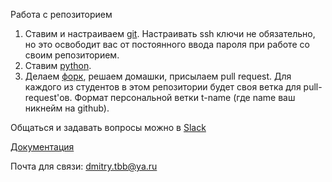 Работа с репозиторием

 1. Ставим и настраиваем [git](https://1cloud.ru/help/windows/sistemy-kontrolya-versij-git-v-windows). Настраивать ssh ключи не обязательно, но это освободит вас от постоянного ввода пароля при работе со своим репозиторием.
 2. Ставим [python](https://python-scripts.com/install-python).
 3. Делаем [форк](https://rustycrate.ru/%D1%80%D1%83%D0%BA%D0%BE%D0%B2%D0%BE%D0%B4%D1%81%D1%82%D0%B2%D0%B0/2016/03/07/contributing.html), решаем домашки, присылаем pull request. Для каждого из студентов в этом репозитории будет своя ветка для pull-request'ов. Формат персональной ветки t-name (где name ваш никнейм на github).

Общаться и задавать вопросы можно в [Slack](https://join.slack.com/t/pytvsu/shared_invite/enQtNDQxODEyNDQ1MTg3LTY0NGRlNmVlMDQzY2Y5MmNiYjU4ODMyZjNjNjJmMGVlZjJkMjNiOTU0ODMwYTc2MGM4ZDEyOTlkY2FjZjQyNDM)

[Документация](https://docs.python.org/3/reference/index.html)

Почта для связи: dmitry.tbb@ya.ru
